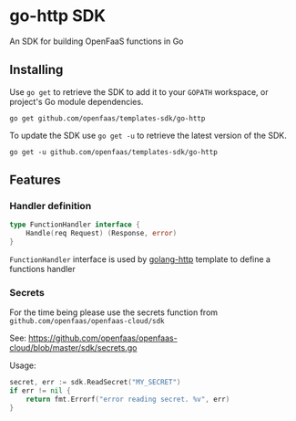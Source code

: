 # go-http SDK

An SDK for building OpenFaaS functions in Go

## Installing

Use `go get` to retrieve the SDK to add it to your `GOPATH` workspace, or
project's Go module dependencies.

	go get github.com/openfaas/templates-sdk/go-http

To update the SDK use `go get -u` to retrieve the latest version of the SDK.

	go get -u github.com/openfaas/templates-sdk/go-http
	
	
## Features

### Handler definition

```go
type FunctionHandler interface {
	Handle(req Request) (Response, error)
}
```

`FunctionHandler` interface is used by [golang-http](https://github.com/openfaas-incubator/golang-http-template/tree/master/template/golang-http) template to define a functions handler

### Secrets
For the time being please use the secrets function from `github.com/openfaas/openfaas-cloud/sdk`

See: https://github.com/openfaas/openfaas-cloud/blob/master/sdk/secrets.go

Usage:

```go
secret, err := sdk.ReadSecret("MY_SECRET")
if err != nil {
    return fmt.Errorf("error reading secret. %v", err)
}
```
